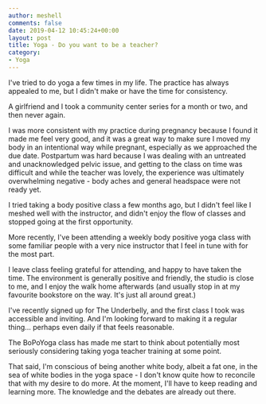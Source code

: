 ```yaml
---
author: meshell
comments: false
date: 2019-04-12 10:45:24+00:00
layout: post
title: Yoga - Do you want to be a teacher?
category:
- Yoga
---
```

I've tried to do yoga a few times in my life. The practice has always appealed to me, but I didn't make or have the time for consistency.

A girlfriend and I took a community center series for a month or two, and then never again.

I was more consistent with my practice during pregnancy because I found it made me feel very good, and it was a great way to make sure I moved my body in an intentional way while pregnant, especially as we approached the due date.
Postpartum was hard because I was dealing with an untreated and unacknowledged pelvic issue, and getting to the class on time was difficult and while the teacher was lovely, the experience was ultimately overwhelming negative - body aches and general headspace were not ready yet.

I tried taking a body positive class a few months ago, but I didn't feel like I meshed well with the instructor, and didn't enjoy the flow of classes and stopped going at the first opportunity.

More recently, I've been attending a weekly body positive yoga class with some familiar people with a very nice instructor that I feel in tune with for the most part.

I leave class feeling grateful for attending, and happy to have taken the time. The environment is generally positive and friendly, the studio is close to me, and I enjoy the walk home afterwards (and usually stop in at my favourite bookstore on the way. It's just all around great.)

I've recently signed up for The Underbelly, and the first class I took was accessible and inviting. And I'm looking forward to making it a regular thing... perhaps even daily if that feels reasonable.

The BoPoYoga class has made me start to think about potentially most seriously considering taking yoga teacher training at some point.

That said, I'm conscious of being another white body, albeit a fat one, in the sea of white bodies in the yoga space - I don't know quite how to reconcile that with my desire to do more. At the moment, I'll have to keep reading and learning more. The knowledge and the debates are already out there.

